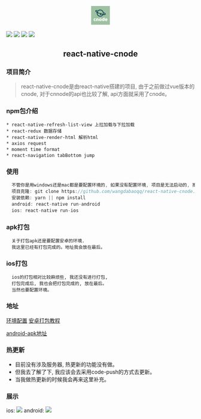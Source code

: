 
  <!-- ![](./screenshot/icon-above-font.png) -->
  <p align="center">
  <img src="./screenshot/icon-above-font.png" width=50 height=50 />
  </p>
  
<img src="https://img.shields.io/badge/react--native-0.59.8-green.svg">
<img src="https://img.shields.io/badge/react-16.8.3-green.svg">
<img src="https://img.shields.io/badge/react--navigation-3.11.0-green.svg">
<img src="https://img.shields.io/badge/axios-0.18.0-green.svg">
<h2 align="center">react-native-cnode</h2>

### 项目简介
  >  react-native-cnode是由react-native搭建的项目, 由于之前做过vue版本的cnode, 对于cnnode的api也比较了解, api方面就采用了cnode。

### npm包介绍
```
* react-native-refresh-list-view 上拉加载与下拉加载
* react-redux 数据存储
* react-native-render-html 解析html
* axios request
* moment time format
* react-navigation tabBottom jump
```

### 使用
  ```js
    不管你是用windows还是mac都是要配置环境的, 如果没有配置环境, 项目是无法启动的, 推荐按照官网配置环境和npm包。
    项目克隆: git clone https://github.com/wangdabaoqq/react-native-cnode.git
    安装依赖: yarn || npm install
    android: react-native run-android
    ios: react-native run-ios 
  ```
### apk打包
  ```
    关于打包apk还是要配置安卓的环境.
    我这里已经有打包完成的。地址我会放在最后。
  ```
### ios打包
  ```
    ios的打包相对比较麻烦些, 我还没有进行打包, 
    打包完成后, 我也会把打包完成的, 放在最后。
    当然也要配置环境。
  ```  
### 地址
  [环境配置](https://reactnative.cn/docs/getting-started/)
  [安卓打包教程](https://reactnative.cn/docs/signed-apk-android/)
  <!-- <a href="./package/app-release.apk">android-apk</a> -->
  [android-apk地址](./package/app-release.apk) 
### 热更新
* 目前没有涉及服务器, 热更新的功能没有做。
* 但我去了解了下, 我应该会去采用code-push的方式去更新。
* 当我做热更新的时候我会再来这里补充。

### 展示
ios: <img src="./screenshot/5月-31-2019 15-19-57.gif">
android: <img src="./screenshot/5月-31-2019 16-12-11.gif">